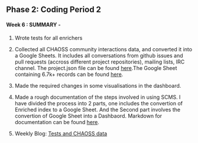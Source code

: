 ## Phase 2: Coding Period 2

#### Week 6 : SUMMARY -

1. Wrote tests for all enrichers

2. Collected all CHAOSS community interactions data, and converted it into a Google Sheets. It includes all conversations from github issues and pull requests (accross different project repositories), mailing lists, IRC channel. The project.json file can be found [here](projects.json).The Google Sheet containing 6.7k+ records can be found [here](https://docs.google.com/spreadsheets/d/1wXBO-Xvgm7qWcgqDSMBfnXhUMEMX3N-zQEnnGZeQktE/edit?usp=sharing).

3. Made the required changes in some visualisations in the dashboard. 

4. Made a rough documentation of the steps involved in using SCMS. I have divided the process into 2 parts, one includes the convertion of Enriched index to a Google Sheet. And the Second part involves the convertion of Google Sheet into a Dashbaord. 
Markdown for documentation can be found [here](https://github.com/ria18405/Working-Directory/blob/master/README.md).

5. Weekly Blog: [Tests and CHAOSS data](https://medium.com/@guptaria/week-6-coding-period-2-52bdfbe4cd38) 